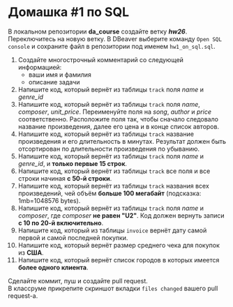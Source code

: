 # Домашка #1 по SQL  

В локальном репозитории **da_course** создайте ветку ***hw26***. Переключитесь на новую ветку. В DBeaver выберите команду `Open SQL console` и сохраните файл в репозитории под именем `hw1_on_sql.sql`.  

1. Создайте многострочный комментарий со следующей информацией:
   * ваши имя и фамилия
   * описание задачи 
2. Напишите код, который вернёт из таблицы `track` поля *name* и *genre_id*
3. Напишите код, который вернёт из таблицы `track` поля *name*, *composer*, *unit_price*. Переименуйте поля на *song*, *author* и *price* соответственно. Расположите поля так, чтобы сначало следовало название произведения, далее его цена и в конце список авторов.
5. Напишите код, который вернёт из таблицы `track` название произведения и его длительность в минутах. Результат должен быть отсортирован по длительности произведения по убыванию.
6. Напишите код, который вернёт из таблицы `track` поля *name* и *genre_id*, и **только первые 15 строк**.
7. Напишите код, который вернёт из таблицы `track` все поля и все строки начиная **с 50-й строки**.
8. Напишите код, который вернёт из таблицы `track` названия всех произведений, чей объём **больше 100 мегабайт** (подсказка: 1mb=1048576 bytes).
9. Напишите код, который вернёт из таблицы `track` поля *name* и *composer*, где *composer* **не равен "U2"**. Код должен вернуть записи **с 10 по 20-й включительно**.
10. Напишите код, который из таблицы `invoice` вернёт дату самой первой и самой последней покупки.
11. Напишите код, который вернёт размер среднего чека для покупок из **США**.
12. Напишите код, который вернёт список городов в которых имеется **более одного клиента**.

Сделайте коммит, пуш и создайте pull request.  
В классруме прикрепите скриншот вкладки `files changed` вашего pull request-а.
